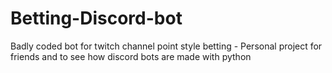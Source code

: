 # Betting-Discord-bot
Badly coded bot for twitch channel point style betting - Personal project for friends and to see how discord bots are made with python
